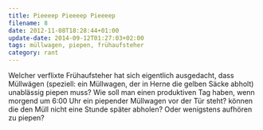 ```yaml
---
title: Pieeeep Pieeeep Pieeeep
filename: 8
date: 2012-11-08T18:28:44+01:00
update-date: 2014-09-12T01:27:03+02:00
tags: müllwagen, piepen, frühaufsteher
category: rant
---
```


Welcher verflixte Frühaufsteher hat sich eigentlich ausgedacht, dass Müllwägen (speziell: ein Müllwagen, der in Herne die gelben Säcke abholt) unablässig piepen muss? Wie soll man einen produktiven Tag haben, wenn morgend um 6:00 Uhr ein piepender Müllwagen vor der Tür steht? können die den Müll nicht eine Stunde später abholen? Oder wenigstens aufhören zu piepen?
